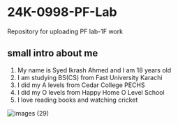 # **24K-0998-PF-Lab**
Repository for uploading PF lab-1F work
## **small intro about me**
1) My name is Syed Ikrash Ahmed and I am 18 years old
2) I am studying BS(CS) from Fast University Karachi
3) I did my A levels from Cedar College PECHS
4) I did my O levels from Happy Home O Level School
5) I love reading books and watching cricket


![images (29)](https://github.com/user-attachments/assets/a94ec819-f7be-475c-a03a-9f68ce240010)

